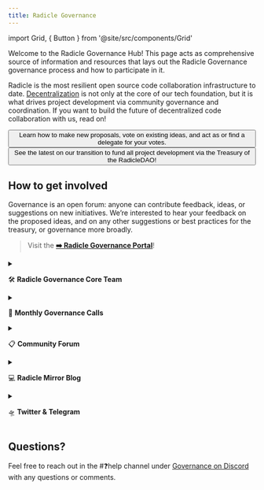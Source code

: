 ```yaml
---
title: Radicle Governance
---
```


import Grid, { Button } from '@site/src/components/Grid'

Welcome to the Radicle Governance Hub! This page acts as comprehensive source of information and resources that lays out
the Radicle Governance governance process and how to participate in it.

Radicle is the most resilient open source code collaboration infrastructure to date.
[Decentralization](https://radicle.community/t/the-path-to-increasing-decentralization-within-radicle/2417) is not only
at the core of our tech foundation, but it is what drives project development via community governance and coordination.
If you want to build the future of decentralized code collaboration with us, read on!

<Grid>
  <Button
    style={{gridColumn: '1 / span 12'}}
    href="/governance/get-started"
    title="Get started with governance"
  >
    Learn how to make new proposals, vote on existing ideas, and act as or find a delegate for your votes.
  </Button>
  <Button
    style={{gridColumn: '1 / span 12'}}
    href="/governance/transition-dao"
    title="Learn about the DAO"
  >
    See the latest on our transition to fund all project development via the Treasury of the RadicleDAO!
  </Button>
</Grid>

## How to get involved

Governance is an open forum: anyone can contribute feedback, ideas, or suggestions on new initiatives. We’re interested
to hear your feedback on the proposed ideas, and on any other suggestions or best practices for the treasury, or
governance more broadly.

> Visit the **[➡️ Radicle Governance Portal](https://boardroom.io/radicle/overview)**!

<details>
  <summary>

🛠️ **Radicle Governance Core Team**

  </summary>
  <div>

Join the party, the fun has just begun! Join the Radicle [Discord](http://discord.gg/HRdnwAwGbG) community and slide
into the GOVERNANCE [#discussion](https://discord.gg/dcpajWZR) and [#working-group](https://discord.gg/AaUFBUKf)
channels to stay up to date on all things Radicle governance and treasury management.

There are currently several workstreams within the working group being formed. Each workstream has a lead or co-leads
who are responsible for taking ownership of the workstream and championing it forward.

If you are interested in joining any of the workstreams below, send us a note on Discord!

- **Treasury Management.** The Treasury Management workstream is led by Derek and Larry from Reverie. The goal for this
  workstream is to discuss how to manage Radicle’s treasury and establish formal processes for doing so.
- **Grants.** The Grants workstream is co-led by Abbey, [Jenny 1](https://twitter.com/Jenny_Pollack), Derek, and Larry.
  The goal of the Grants workstream is to design and form the Radicle Grants Program.
- **Growth.** The Growth workstream is co-led by Abbey, Jenny, Derek, and Larry. The goal of the Growth workstream is to
  design and implement initiatives that grow usage of Radicle.


  </div>
</details>

<details>
  <summary>

🤳 **Monthly Governance Calls**

  </summary>
  <div>

The Radicle Governance Working Group is a community initiative devoted to activating and coordinating Radicle
Governance. These monthly calls on Discord allow an opportunity to discuss new proposals, communicate ideas or concerns,
and receive updates within the broader Radicle community. 
    
[Monthly Radicle Governance calls](/governance/calls-notes-recordings.md)

🗓️ [Radicle Community Calendar](https://bit.ly/radicle-calendar) (subscribe to stay up to date on upcoming calls!)

  </div>
</details>

<details>
  <summary>

📋 **Community Forum**

  </summary>
  <div>

For juicer discussions on governance and Radicle development, join our [community forum](https://radicle.community/) and
check out the Governance category. This is also where [Temperature Checks] and [Proposals] will be posted and discussed.

  </div>
</details>

<details>
  <summary>

💻 **Radicle Mirror Blog**

  </summary>
  <div>

Radicle’s community team believes anyone should be able to contribute to blog posts, ob-boarding guides and other
content. Have something to add to the discourse? Share your thoughts and ideas on the [Radicle Community
Blog](https://radicle.mirror.xyz/) hosted on Mirror.

  </div>
</details>

<details>
  <summary>

🛸 **Twitter & Telegram**

  </summary>
  <div>

Follow [Radicle Governance](https://twitter.com/rad_gov) on Twitter for important updates and reminders for governance
proposals.

For general RAD updates & discussion, follow [Radicle](https://twitter.com/radicle) on Twitter and join our Telegram
channel ([@radicleworld](https://t.me/radicleworld)).

  </div>
</details>

## Questions?

Feel free to reach out in the #❓help channel under [Governance on
Discord](https://discord.com/channels/841318878125490186/843873418205331506) with any questions or comments.
